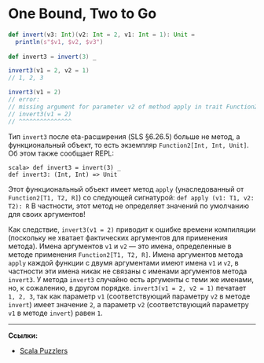 # One Bound, Two to Go

```scala
def invert(v3: Int)(v2: Int = 2, v1: Int = 1): Unit =
  println(s"$v1, $v2, $v3")
  
def invert3 = invert(3) _

invert3(v1 = 2, v2 = 1)
// 1, 2, 3
```

```scala
invert3(v1 = 2)
// error:
// missing argument for parameter v2 of method apply in trait Function2: (v1: Int, v2: Int): Unit
// invert3(v1 = 2)
// ^^^^^^^^^^^^^^^
```

Тип `invert3` после eta-расширения (SLS §6.26.5) больше не метод, 
а функциональный объект, то есть экземпляр `Function2[Int, Int, Unit]`. 
Об этом также сообщает REPL: 

```text
scala> def invert3 = invert(3) _
def invert3: (Int, Int) => Unit
```

Этот функциональный объект имеет метод `apply` (унаследованный от `Function2[T1, T2, R]`) 
со следующей сигнатурой: `def apply (v1: T1, v2: T2): R` 
В частности, этот метод не определяет значений по умолчанию для своих аргументов! 

Как следствие, `invert3(v1 = 2)` приводит к ошибке времени компиляции 
(поскольку не хватает фактических аргументов для применения метода). 
Имена аргументов `v1` и `v2` — это имена, определенные в методе применения `Function2[T1, T2, R]`. 
Имена аргументов метода `apply` каждой функции с двумя аргументами имеют имена `v1` и `v2`, 
в частности эти имена никак не связаны с именами аргументов метода `invert3`. 
У метода `invert3` случайно есть аргументы с теми же именами, но, к сожалению, в другом порядке. 
`invert3(v1 = 2, v2 = 1)` печатает` 1, 2, 3`, 
так как параметр `v1` (соответствующий параметру `v2` в методе `invert`) имеет значение `2`, 
а параметр `v2` (соответствующий параметру `v1` в методе `invert`) равен `1`.


---

**Ссылки:**
- [Scala Puzzlers](https://scalapuzzlers.com/index.html#pzzlr-020)

